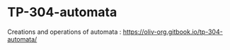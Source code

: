 # TP-304-automata
Creations and operations of automata : https://oliv-org.gitbook.io/tp-304-automata/
